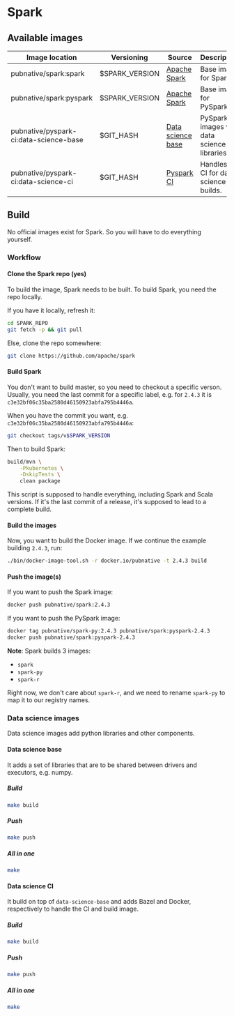 # Spark

## Available images

| Image location                         | Versioning     | Source                                                                                                                                           | Description                                 |
| -------------------------------------- | -------------- | ------------------------------------------------------------------------------------------------------------------------------------------------ | ------------------------------------------- |
| pubnative/spark:spark                  | $SPARK_VERSION | [Apache Spark](https://github.com/apache/spark)                                                                                                  | Base image for Spark.                       |
| pubnative/spark:pyspark                | $SPARK_VERSION | [Apache Spark](https://github.com/apache/spark)                                                                                                  | Base image for PySpark.                     |
| pubnative/pyspark-ci:data-science-base | $GIT_HASH      | [Data science base](https://github.com/pubnative/docker-images/blob/4e940e55cb25b6541607990733222d1800674170/spark/data-science-base/Dockerfile) | PySpark images with data science libraries. |
| pubnative/pyspark-ci:data-science-ci   | $GIT_HASH      | [Pyspark CI](https://github.com/pubnative/docker-images/blob/8fddc7003f9c8963abd40cdab2db5c706fb86d63/spark/data-science-ci/Dockerfile)          | Handles the CI for data-science builds.     |

## Build

No official images exist for Spark.
So you will have to do everything yourself.

### Workflow

#### Clone the Spark repo (yes)

To build the image, Spark needs to be built.
To build Spark, you need the repo locally.

If you have it locally, refresh it:

```bash
cd SPARK_REPO
git fetch -p && git pull
```

Else, clone the repo somewhere:

```bash
git clone https://github.com/apache/spark
```

#### Build Spark

You don't want to build master, so you need to checkout a specific verson.
Usually, you need the last commit for a specific label, e.g. for `2.4.3` it is `c3e32bf06c35ba2580d46150923abfa795b4446a`.

When you have the commit you want, e.g. `c3e32bf06c35ba2580d46150923abfa795b4446a`:

```bash
git checkout tags/v$SPARK_VERSION
```

Then to build Spark:

```bash
build/mvn \
    -Pkubernetes \
    -DskipTests \
    clean package
```

This script is supposed to handle everything, including Spark and Scala versions.
If it's the last commit of a release, it's supposed to lead  to a complete build.

#### Build the images

Now, you want to build the Docker image.
If we continue the example building `2.4.3`, run:

```bash
./bin/docker-image-tool.sh -r docker.io/pubnative -t 2.4.3 build
```

#### Push the image(s)

If you want to push the Spark image:

```bash
docker push pubnative/spark:2.4.3
```

If you want to push the PySpark image:

```bash
docker tag pubnative/spark-py:2.4.3 pubnative/spark:pyspark-2.4.3
docker push pubnative/spark:pyspark-2.4.3
```

**Note**: Spark builds 3 images:

- `spark`
- `spark-py`
- `spark-r`

Right now, we don't care about `spark-r`, and we need to rename `spark-py` to map it to our registry names.

### Data science images

Data science images add python libraries and other components.

#### Data science base

It adds a set of libraries that are to be shared between drivers and executors, e.g. numpy.

##### Build

```bash
make build
```

##### Push

```bash
make push
```

##### All in one

```bash
make
```

#### Data science CI

It build on top of `data-science-base` and adds Bazel and Docker, respectively to handle the CI and build image.

##### Build

```bash
make build
```

##### Push

```bash
make push
```

##### All in one

```bash
make
```
